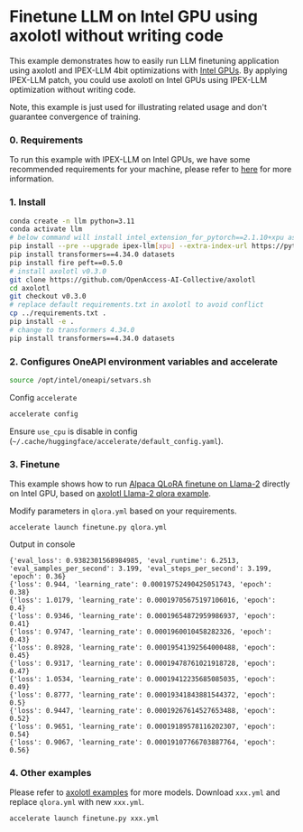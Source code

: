 # Finetune LLM on Intel GPU using axolotl without writing code

This example demonstrates how to easily run LLM finetuning application using axolotl and IPEX-LLM 4bit optimizations with [Intel GPUs](../../../README.md). By applying IPEX-LLM patch, you could use axolotl on Intel GPUs using IPEX-LLM optimization without writing code.

Note, this example is just used for illustrating related usage and don't guarantee convergence of training.

### 0. Requirements

To run this example with IPEX-LLM on Intel GPUs, we have some recommended requirements for your machine, please refer to [here](../../README.md#requirements) for more information.

### 1. Install

```bash
conda create -n llm python=3.11
conda activate llm
# below command will install intel_extension_for_pytorch==2.1.10+xpu as default
pip install --pre --upgrade ipex-llm[xpu] --extra-index-url https://pytorch-extension.intel.com/release-whl/stable/xpu/us/
pip install transformers==4.34.0 datasets
pip install fire peft==0.5.0
# install axolotl v0.3.0
git clone https://github.com/OpenAccess-AI-Collective/axolotl
cd axolotl
git checkout v0.3.0
# replace default requirements.txt in axolotl to avoid conflict
cp ../requirements.txt .
pip install -e .
# change to transformers 4.34.0
pip install transformers==4.34.0 datasets
```

### 2. Configures OneAPI environment variables and accelerate

```bash
source /opt/intel/oneapi/setvars.sh
```

Config `accelerate`

```bash
accelerate config
```

Ensure `use_cpu` is disable in config (`~/.cache/huggingface/accelerate/default_config.yaml`).

### 3. Finetune

This example shows how to run [Alpaca QLoRA finetune on Llama-2](https://github.com/artidoro/qlora) directly on Intel GPU, based on [axolotl Llama-2 qlora example](https://github.com/OpenAccess-AI-Collective/axolotl/blob/v0.3.0/examples/llama-2/qlora.yml).

Modify parameters in `qlora.yml` based on your requirements.

```
accelerate launch finetune.py qlora.yml
```

Output in console

```
{'eval_loss': 0.9382301568984985, 'eval_runtime': 6.2513, 'eval_samples_per_second': 3.199, 'eval_steps_per_second': 3.199, 'epoch': 0.36}
{'loss': 0.944, 'learning_rate': 0.00019752490425051743, 'epoch': 0.38}
{'loss': 1.0179, 'learning_rate': 0.00019705675197106016, 'epoch': 0.4}
{'loss': 0.9346, 'learning_rate': 0.00019654872959986937, 'epoch': 0.41}
{'loss': 0.9747, 'learning_rate': 0.0001960010458282326, 'epoch': 0.43}
{'loss': 0.8928, 'learning_rate': 0.00019541392564000488, 'epoch': 0.45}
{'loss': 0.9317, 'learning_rate': 0.00019478761021918728, 'epoch': 0.47}
{'loss': 1.0534, 'learning_rate': 0.00019412235685085035, 'epoch': 0.49}
{'loss': 0.8777, 'learning_rate': 0.00019341843881544372, 'epoch': 0.5}
{'loss': 0.9447, 'learning_rate': 0.00019267614527653488, 'epoch': 0.52}
{'loss': 0.9651, 'learning_rate': 0.00019189578116202307, 'epoch': 0.54}
{'loss': 0.9067, 'learning_rate': 0.00019107766703887764, 'epoch': 0.56}
```

### 4. Other examples

Please refer to [axolotl examples](https://github.com/OpenAccess-AI-Collective/axolotl/tree/v0.3.0/examples) for more models. Download `xxx.yml` and replace `qlora.yml` with new `xxx.yml`.

```
accelerate launch finetune.py xxx.yml
```
